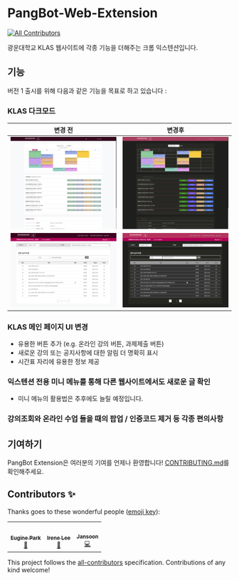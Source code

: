 # PangBot-Web-Extension
<!-- ALL-CONTRIBUTORS-BADGE:START - Do not remove or modify this section -->
[![All Contributors](https://img.shields.io/badge/all_contributors-3-orange.svg?style=flat-square)](#contributors-)
<!-- ALL-CONTRIBUTORS-BADGE:END -->

광운대학교 KLAS 웹사이트에 각종 기능을 더해주는 크롬 익스텐션입니다.

## 기능
버전 1 출시를 위해 다음과 같은 기능을 목표로 하고 있습니다 :
### KLAS 다크모드
| 변경 전 | 변경후 |
|---|---|
| ![main page before dark mode](https://github.com/teamkw/PangBot-Web-Extension/blob/main/images/beforeDarkMode.png) | ![main page after dark mode](https://github.com/teamkw/PangBot-Web-Extension/blob/main/images/afterDarkMode.png) |
| ![notice page before dark mode](https://github.com/teamkw/PangBot-Web-Extension/blob/main/images/whiteNotice.png) | ![notice page after dark mode](https://github.com/teamkw/PangBot-Web-Extension/blob/main/images/darkNotice.png) |

### KLAS 메인 페이지 UI 변경
* 유용한 버튼 추가 (e.g. 온라인 강의 버튼, 과제제출 버튼)
* 새로운 강의 또는 공지사항에 대한 알림 더 명확히 표시
* 시간표 자리에 유용한 정보 제공
### 익스텐션 전용 미니 메뉴를 통해 다른 웹사이트에서도 새로운 글 확인
* 미니 메뉴의 활용법은 추후에도 늘릴 예정입니다.
### 강의조회와 온라인 수업 들을 때의 팝업 / 인증코드 제거 등 각종 편의사항

## 기여하기
PangBot Extension은 여러분의 기여를 언제나 환영합니다! [CONTRIBUTING.md](https://github.com/teamkw/PangBot-Web-Extension/blob/master/CONTRIBUTING.md)를 확인해주세요.

## Contributors ✨

Thanks goes to these wonderful people ([emoji key](https://allcontributors.org/docs/en/emoji-key)):

<!-- ALL-CONTRIBUTORS-LIST:START - Do not remove or modify this section -->
<!-- prettier-ignore-start -->
<!-- markdownlint-disable -->
<table>
  <tr>
    <td align="center"><a href="https://github.com/pkeugine"><img src="https://avatars0.githubusercontent.com/u/48251668?v=4" width="100px;" alt=""/><br /><sub><b>Eugine Park</b></sub></a><br /><a href="https://github.com/teamkw/PangBot-Web-Extension/commits?author=pkeugine" title="Documentation">📖</a></td>
    <td align="center"><a href="https://github.com/ooketmon"><img src="https://avatars1.githubusercontent.com/u/49191920?v=4" width="100px;" alt=""/><br /><sub><b>Irene Lee </b></sub></a><br /><a href="#ideas-ooketmon" title="Ideas, Planning, & Feedback">🤔</a></td>
    <td align="center"><a href="https://github.com/ckdals4600"><img src="https://avatars0.githubusercontent.com/u/57699212?v=4" width="100px;" alt=""/><br /><sub><b>Jansoon</b></sub></a><br /><a href="https://github.com/teamkw/PangBot-Web-Extension/commits?author=ckdals4600" title="Code">💻</a></td>
  </tr>
</table>

<!-- markdownlint-enable -->
<!-- prettier-ignore-end -->
<!-- ALL-CONTRIBUTORS-LIST:END -->

This project follows the [all-contributors](https://github.com/all-contributors/all-contributors) specification. Contributions of any kind welcome!
